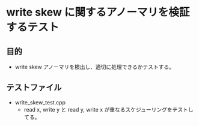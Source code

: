 # write skew に関するアノーマリを検証するテスト

## 目的

* write skew アノーマリを検出し、適切に処理できるかテストする。

## テストファイル

* write_skew_test.cpp
  + read x, write y と read y, write x が重なるスケジューリングをテストしてる。
